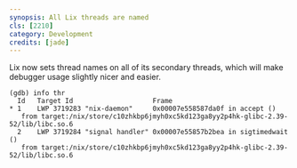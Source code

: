 ```yaml
---
synopsis: All Lix threads are named
cls: [2210]
category: Development
credits: [jade]
---
```


Lix now sets thread names on all of its secondary threads, which will make debugger usage slightly nicer and easier.

```
(gdb) info thr
  Id   Target Id                    Frame
* 1    LWP 3719283 "nix-daemon"     0x00007e558587da0f in accept ()
   from target:/nix/store/c10zhkbp6jmyh0xc5kd123ga8yy2p4hk-glibc-2.39-52/lib/libc.so.6
  2    LWP 3719284 "signal handler" 0x00007e55857b2bea in sigtimedwait ()
   from target:/nix/store/c10zhkbp6jmyh0xc5kd123ga8yy2p4hk-glibc-2.39-52/lib/libc.so.6
```
